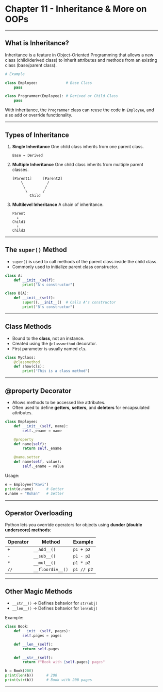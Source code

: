 # **Chapter 11 - Inheritance & More on OOPs**

---

## **What is Inheritance?**

Inheritance is a feature in Object-Oriented Programming that allows a new class (child/derived class) to inherit attributes and methods from an existing class (base/parent class).

```python
# Example

class Employee:             # Base Class
    pass

class Programmer(Employee): # Derived or Child Class
    pass
```

With inheritance, the `Programmer` class can reuse the code in `Employee`, and also add or override functionality.

---

## **Types of Inheritance**

1. **Single Inheritance**
   One child class inherits from one parent class.

   ```
   Base → Derived
   ```

2. **Multiple Inheritance**
   One child class inherits from multiple parent classes.

   ```
   [Parent1]     [Parent2]
       \           /
        \         /
         \       /
           Child
   ```

3. **Multilevel Inheritance**
   A chain of inheritance.

   ```
   Parent
     ↓
   Child1
     ↓
   Child2
   ```

---

## **The `super()` Method**

* `super()` is used to call methods of the parent class inside the child class.
* Commonly used to initialize parent class constructor.

```python
class A:
    def __init__(self):
        print("A's constructor")

class B(A):
    def __init__(self):
        super().__init__()  # Calls A's constructor
        print("B's constructor")
```

---

## **Class Methods**

* Bound to the **class**, not an instance.
* Created using the `@classmethod` decorator.
* First parameter is usually named `cls`.

```python
class MyClass:
    @classmethod
    def show(cls):
        print("This is a class method")
```

---

## **@property Decorator**

* Allows methods to be accessed like attributes.
* Often used to define **getters**, **setters**, and **deleters** for encapsulated attributes.

```python
class Employee:
    def __init__(self, name):
        self._ename = name

    @property
    def name(self):
        return self._ename

    @name.setter
    def name(self, value):
        self._ename = value
```

Usage:

```python
e = Employee("Ravi")
print(e.name)      # Getter
e.name = "Rohan"   # Setter
```

---

## **Operator Overloading**

Python lets you override operators for objects using **dunder (double underscore) methods**:

| Operator | Method           | Example    |
| -------- | ---------------- | ---------- |
| `+`      | `__add__()`      | `p1 + p2`  |
| `-`      | `__sub__()`      | `p1 - p2`  |
| `*`      | `__mul__()`      | `p1 * p2`  |
| `//`     | `__floordiv__()` | `p1 // p2` |

---

## **Other Magic Methods**

* `__str__()` → Defines behavior for `str(obj)`
* `__len__()` → Defines behavior for `len(obj)`

Example:

```python
class Book:
    def __init__(self, pages):
        self.pages = pages

    def __len__(self):
        return self.pages

    def __str__(self):
        return f"Book with {self.pages} pages"

b = Book(200)
print(len(b))      # 200
print(str(b))      # Book with 200 pages
```

---